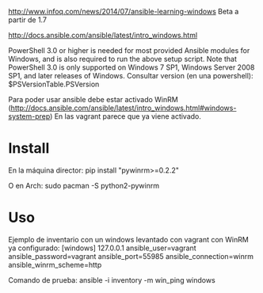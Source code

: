 http://www.infoq.com/news/2014/07/ansible-learning-windows
Beta a partir de 1.7

http://docs.ansible.com/ansible/latest/intro_windows.html

PowerShell 3.0 or higher is needed for most provided Ansible modules for Windows, and is also required to run the above setup script. Note that PowerShell 3.0 is only supported on Windows 7 SP1, Windows Server 2008 SP1, and later releases of Windows.
Consultar version (en una powershell): $PSVersionTable.PSVersion

Para poder usar ansible debe estar activado WinRM (http://docs.ansible.com/ansible/latest/intro_windows.html#windows-system-prep)
En las vagrant parece que ya viene activado.


# Install
En la máquina director:
pip install "pywinrm>=0.2.2"

O en Arch:
sudo pacman -S python2-pywinrm


# Uso
Ejemplo de inventario con un windows levantado con vagrant con WinRM ya configurado:
[windows]
127.0.0.1 ansible_user=vagrant ansible_password=vagrant ansible_port=55985 ansible_connection=winrm ansible_winrm_scheme=http

Comando de prueba:
ansible -i inventory -m win_ping windows

